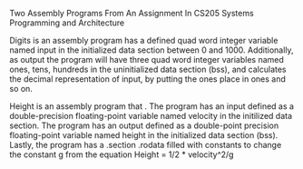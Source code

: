 Two Assembly Programs From An Assignment In CS205 Systems Programming and Architecture

Digits is an assembly program has a defined quad word integer variable named input in the initialized data section between 0 and 1000. Additionally, as output the program will have three quad word integer variables named ones, tens, hundreds in the uninitialized
data section (bss), and calculates the decimal representation of input, by putting the ones place in ones and so on.

Height is an assembly program that . The program has an input defined as a double-precision floating-point variable named velocity in the initilized data section. The program has an output defined as a double-point precision floating-point variable named height
in the initialized data section (bss). Lastly, the program has a .section .rodata filled with constants to change the constant g from the equation Height = 1/2 * velocity^2/g
